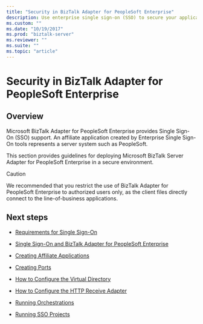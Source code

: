 ```yaml
---
title: "Security in BizTalk Adapter for PeopleSoft Enterprise"
description: Use enterprise single sign-on (SSO) to secure your applications that use the PeopleSoft Enterprise adapter in BizTalk
ms.custom: ""
ms.date: "10/19/2017"
ms.prod: "biztalk-server"
ms.reviewer: ""
ms.suite: ""
ms.topic: "article"
---
```

# Security in BizTalk Adapter for PeopleSoft Enterprise

## Overview
Microsoft BizTalk Adapter for PeopleSoft Enterprise provides Single Sign-On (SSO) support. An affiliate application created by Enterprise Single Sign-On tools represents a server system such as PeopleSoft. 

This section provides guidelines for deploying Microsoft BizTalk Server Adapter for PeopleSoft Enterprise in a secure environment.  
  
> [!CAUTION]
>  We recommended that you restrict the use of BizTalk Adapter for PeopleSoft Enterprise to authorized users only, as the client files directly connect to the line-of-business applications.  


## Next steps 
  
-   [Requirements for Single Sign-On](../core/requirements-for-single-sign-on2.md)  
  
-   [Single Sign-On and BizTalk Adapter for PeopleSoft Enterprise](../core/single-sign-on-and-biztalk-adapter-for-peoplesoft-enterprise.md)  
  
-   [Creating Affiliate Applications](../core/creating-affiliate-applications2.md)  
  
-   [Creating Ports](../core/creating-ports.md)  
  
-   [How to Configure the Virtual Directory](../core/how-to-configure-the-virtual-directory.md)  
  
-   [How to Configure the HTTP Receive Adapter](../core/how-to-configure-the-http-receive-adapter1.md)  
  
-   [Running Orchestrations](../core/running-orchestrations2.md)  
  
-   [Running SSO Projects](../core/running-sso-projects1.md)